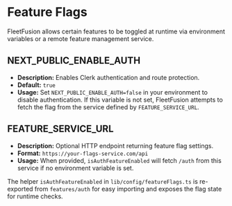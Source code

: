 # Feature Flags

FleetFusion allows certain features to be toggled at runtime via environment variables or a remote feature management service.

## NEXT_PUBLIC_ENABLE_AUTH

- **Description:** Enables Clerk authentication and route protection.
- **Default:** `true`
- **Usage:** Set `NEXT_PUBLIC_ENABLE_AUTH=false` in your environment to disable authentication. If this variable is not set, FleetFusion attempts to fetch the flag from the service defined by `FEATURE_SERVICE_URL`.

## FEATURE_SERVICE_URL

- **Description:** Optional HTTP endpoint returning feature flag settings.
- **Format:** `https://your-flags-service.com/api`
- **Usage:** When provided, `isAuthFeatureEnabled` will fetch `/auth` from this service if no environment variable is set.

The helper `isAuthFeatureEnabled` in `lib/config/featureFlags.ts` is re-exported from `features/auth` for easy importing and exposes the flag state for runtime checks.
